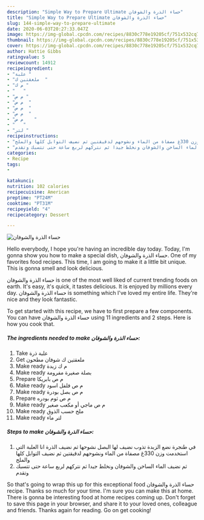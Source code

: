 ```yaml
---
description: "Simple Way to Prepare Ultimate حساء الذرة والشوفان"
title: "Simple Way to Prepare Ultimate حساء الذرة والشوفان"
slug: 144-simple-way-to-prepare-ultimate
date: 2020-06-03T20:27:33.047Z
image: https://img-global.cpcdn.com/recipes/8830c778e19205cf/751x532cq70/الصورة-الرئيسية-لوصفةحساء-الذرة-والشوفان.jpg
thumbnail: https://img-global.cpcdn.com/recipes/8830c778e19205cf/751x532cq70/الصورة-الرئيسية-لوصفةحساء-الذرة-والشوفان.jpg
cover: https://img-global.cpcdn.com/recipes/8830c778e19205cf/751x532cq70/الصورة-الرئيسية-لوصفةحساء-الذرة-والشوفان.jpg
author: Hattie Gibbs
ratingvalue: 5
reviewcount: 14912
recipeingredient:
- "علبة "
- "ملعقتين ك  "
- "م ك "
- "   "
- "م ص "
- "م ص  "
- "م ص  "
- "م ص  "
- "م ص    "
- "   "
- "لتر "
recipeinstructions:
- "في طنجرة نضع الزبدة تذوب نضيف لها البصل نشوحها ثم نضيف الذرة انا العلبة التي استخدمت وزن 330غ مصفاة من الماء ونشوحهم لدقيقتين ثم نضيف التوابل كلها والملح"
- "ثم نضيف الماء الساخن والشوفان ونخلط جيدا ثم نتركهم لربع ساعة حتى تتسبك وتقدم"
categories:
- Recipe
tags:
- 

katakunci:  
nutrition: 102 calories
recipecuisine: American
preptime: "PT24M"
cooktime: "PT31M"
recipeyield: "4"
recipecategory: Dessert

---
```



![حساء الذرة والشوفان](https://img-global.cpcdn.com/recipes/8830c778e19205cf/751x532cq70/الصورة-الرئيسية-لوصفةحساء-الذرة-والشوفان.jpg)

Hello everybody, I hope you're having an incredible day today. Today, I'm gonna show you how to make a special dish, حساء الذرة والشوفان. One of my favorites food recipes. This time, I am going to make it a little bit unique. This is gonna smell and look delicious.

حساء الذرة والشوفان is one of the most well liked of current trending foods on earth. It's easy, it's quick, it tastes delicious. It is enjoyed by millions every day. حساء الذرة والشوفان is something which I've loved my entire life. They're nice and they look fantastic.




To get started with this recipe, we have to first prepare a few components. You can have حساء الذرة والشوفان using 11 ingredients and 2 steps. Here is how you cook that.

<!--inarticleads1-->

##### The ingredients needed to make حساء الذرة والشوفان:

1. Take علبة ذرة
1. Get ملعقتين ك شوفان مطحون
1. Make ready م ك زبدة
1. Make ready  بصلة صغيرة مفرومة
1. Prepare م ص بابريكا
1. Make ready م ص فلفل اسود
1. Make ready م ص بصل بودرة
1. Prepare م ص ثوم بودره
1. Make ready م ص ماجي أو مكعب صغير
1. Make ready  ملح حسب الذوق
1. Make ready لتر ماء




<!--inarticleads2-->

##### Steps to make حساء الذرة والشوفان:

1. في طنجرة نضع الزبدة تذوب نضيف لها البصل نشوحها ثم نضيف الذرة انا العلبة التي استخدمت وزن 330غ مصفاة من الماء ونشوحهم لدقيقتين ثم نضيف التوابل كلها والملح
1. ثم نضيف الماء الساخن والشوفان ونخلط جيدا ثم نتركهم لربع ساعة حتى تتسبك وتقدم




So that's going to wrap this up for this exceptional food حساء الذرة والشوفان recipe. Thanks so much for your time. I'm sure you can make this at home. There is gonna be interesting food at home recipes coming up. Don't forget to save this page in your browser, and share it to your loved ones, colleague and friends. Thanks again for reading. Go on get cooking!
